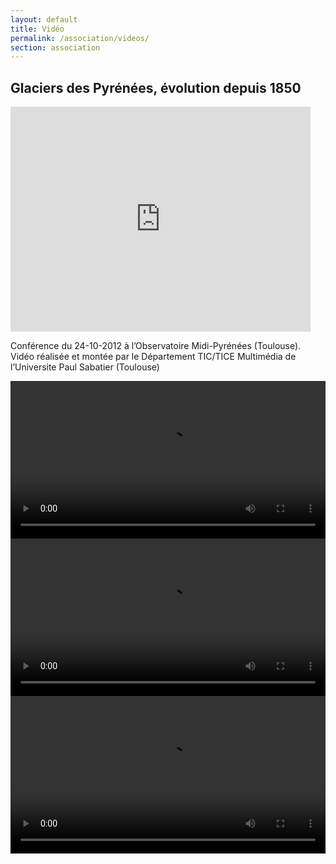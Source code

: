 ```yaml
---
layout: default
title: Vidéo 
permalink: /association/videos/
section: association
---
```


## Glaciers des Pyrénées, évolution depuis 1850
<div class="wp-caption">
<iframe width="480" height="360" src="http://www.youtube.com/embed/xlxV3F3D-5o" frameborder="0" allowfullscreen=""></iframe>
<p class="wp-caption-text">Conférence du 24-10-2012 à l’Observatoire Midi-Pyrénées (Toulouse).<br>
Vidéo réalisée et montée par le Département TIC/TICE Multimédia de l’Universite Paul Sabatier (Toulouse)</p>
</div>

<video src="../../images/glacier_ossoue_2005.mp4" width="100%" controls=""></video>
<video src="../../images/glacier_oulettes.mp4" width="100%" controls=""></video>
<video src="../../images/glacier_oulettes_2009.mp4" width="100%" controls=""></video>
